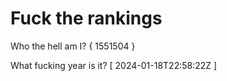 # Fuck the rankings

Who the hell am I?
{ 1551504 }

What fucking year is it?
[ 2024-01-18T22:58:22Z ]
